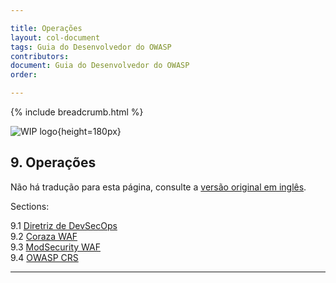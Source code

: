 ```yaml
---

title: Operações
layout: col-document
tags: Guia do Desenvolvedor do OWASP
contributors:
document: Guia do Desenvolvedor do OWASP
order:

---
```


{% include breadcrumb.html %}

![WIP logo](../../../assets/images/dg_wip.png "Trabalho em andamento"){height=180px}

## 9. Operações

Não há tradução para esta página, consulte a [versão original em inglês][release1100].

Sections:

9.1 [Diretriz de DevSecOps](#devsecops-guideline)  
9.2 [Coraza WAF](#coraza-waf)  
9.3 [ModSecurity WAF](#modsecurity-waf)  
9.4 [OWASP CRS](#owasp-crs)  

----

[release1100]: https://github.com/OWASP/www-project-developer-guide/blob/main/draft/11-operations/toc.md
